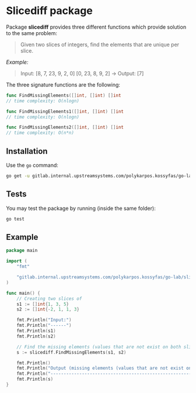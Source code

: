 # Slicediff package

Package **slicediff** provides three different functions which provide solution to the same problem:

>Given two slices of integers, find the elements that are unique per slice.

*Example:*

>Input: [8, 7, 23, 9, 2, 0] [0, 23, 8, 9, 2] -> Output: [7]

The three signature functions are the following:

```go
func FindMissingElements([]int, []int) []int
// time complexity: O(nlogn)

func FindMissingElements1([]int, []int) []int
// time complexity: O(nlogn)

func FindMissingElements2([]int, []int) []int
// time complexity: O(n*n)
```

## Installation

Use the `go` command:

```bash
go get -u gitlab.internal.upstreamsystems.com/polykarpos.kossyfas/go-lab/slicediff
```

## Tests

You may test the package by running (inside the same folder):

```bash
go test
```

## Example

```go
package main

import (
    "fmt"

    "gitlab.internal.upstreamsystems.com/polykarpos.kossyfas/go-lab/slicediff"
)

func main() {
    // Creating two slices of
    s1 := []int{1, 3, 5}
    s2 := []int{-2, 1, 1, 3}

    fmt.Println("Input:")
    fmt.Println("------")
    fmt.Println(s1)
    fmt.Println(s2)

    // Find the missing elements (values that are not exist on both slices)
    s := slicediff.FindMissingElements(s1, s2)

    fmt.Println()
    fmt.Println("Output (missing elements (values that are not exist on both slices)):")
    fmt.Println("---------------------------------------------------------------------")
    fmt.Println(s)
}
```
